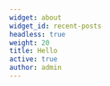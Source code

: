 ```yaml
---
widget: about
widget_id: recent-posts
headless: true
weight: 20
title: Hello
active: true
author: admin
---
```

